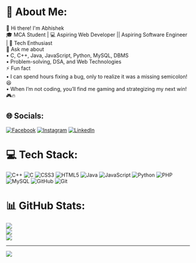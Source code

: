 # 💫 About Me:
👋 Hi there! I'm Abhishek <br>🎓 MCA Student | 💻 Aspiring Web Developer || Aspiring Software Engineer | 🚀 Tech Enthusiast<br>💬 Ask me about<br>• C, C++, Java, JavaScript, Python, MySQL, DBMS<br>• Problem-solving, DSA, and Web Technologies<br>⚡ Fun fact<br>• I can spend hours fixing a bug, only to realize it was a missing semicolon! 😆<br>• When I’m not coding, you’ll find me gaming and strategizing my next win! 🎮🔥<br>


## 🌐 Socials:
[![Facebook](https://img.shields.io/badge/Facebook-%231877F2.svg?logo=Facebook&logoColor=white)](https://facebook.com/https://www.facebook.com/share/1Auw1bh4H7/) [![Instagram](https://img.shields.io/badge/Instagram-%23E4405F.svg?logo=Instagram&logoColor=white)](https://instagram.com/https://www.instagram.com/i.am.abhisshek/profilecard/?igsh=MTVyanFhajZsMmEyZQ==) [![LinkedIn](https://img.shields.io/badge/LinkedIn-%230077B5.svg?logo=linkedin&logoColor=white)](https://linkedin.com/in/www.linkedin.com/in/abhishek-kumar-54111732b) 

# 💻 Tech Stack:
![C++](https://img.shields.io/badge/c++-%2300599C.svg?style=for-the-badge&logo=c%2B%2B&logoColor=white) ![C](https://img.shields.io/badge/c-%2300599C.svg?style=for-the-badge&logo=c&logoColor=white) ![CSS3](https://img.shields.io/badge/css3-%231572B6.svg?style=for-the-badge&logo=css3&logoColor=white) ![HTML5](https://img.shields.io/badge/html5-%23E34F26.svg?style=for-the-badge&logo=html5&logoColor=white) ![Java](https://img.shields.io/badge/java-%23ED8B00.svg?style=for-the-badge&logo=openjdk&logoColor=white) ![JavaScript](https://img.shields.io/badge/javascript-%23323330.svg?style=for-the-badge&logo=javascript&logoColor=%23F7DF1E) ![Python](https://img.shields.io/badge/python-3670A0?style=for-the-badge&logo=python&logoColor=ffdd54) ![PHP](https://img.shields.io/badge/php-%23777BB4.svg?style=for-the-badge&logo=php&logoColor=white) ![MySQL](https://img.shields.io/badge/mysql-4479A1.svg?style=for-the-badge&logo=mysql&logoColor=white) ![GitHub](https://img.shields.io/badge/github-%23121011.svg?style=for-the-badge&logo=github&logoColor=white) ![Git](https://img.shields.io/badge/git-%23F05033.svg?style=for-the-badge&logo=git&logoColor=white)
# 📊 GitHub Stats:
![](https://github-readme-stats.vercel.app/api?username=ByAbhishekCode&theme=dark&hide_border=false&include_all_commits=false&count_private=false)<br/>
![](https://github-readme-streak-stats.herokuapp.com/?user=ByAbhishekCode&theme=dark&hide_border=false)<br/>
![](https://github-readme-stats.vercel.app/api/top-langs/?username=ByAbhishekCode&theme=dark&hide_border=false&include_all_commits=false&count_private=false&layout=compact)

---
[![](https://visitcount.itsvg.in/api?id=ByAbhishekCode&icon=0&color=0)](https://visitcount.itsvg.in)

<!-- Proudly created with GPRM ( https://gprm.itsvg.in ) -->

